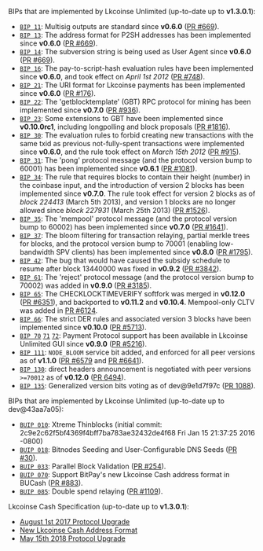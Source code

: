 BIPs that are implemented by Lkcoinse Unlimited (up-to-date up to **v1.3.0.1**):

* [`BIP 11`](https://github.com/lkcoinse/bips/blob/master/bip-0011.mediawiki): Multisig outputs are standard since **v0.6.0** ([PR #669](https://github.com/lkcoinse/lkcoinse/pull/669)).
* [`BIP 13`](https://github.com/lkcoinse/bips/blob/master/bip-0013.mediawiki): The address format for P2SH addresses has been implemented since **v0.6.0** ([PR #669](https://github.com/lkcoinse/lkcoinse/pull/669)).
* [`BIP 14`](https://github.com/lkcoinse/bips/blob/master/bip-0014.mediawiki): The subversion string is being used as User Agent since **v0.6.0** ([PR #669](https://github.com/lkcoinse/lkcoinse/pull/669)).
* [`BIP 16`](https://github.com/lkcoinse/bips/blob/master/bip-0016.mediawiki): The pay-to-script-hash evaluation rules have been implemented since **v0.6.0**, and took effect on *April 1st 2012* ([PR #748](https://github.com/lkcoinse/lkcoinse/pull/748)).
* [`BIP 21`](https://github.com/lkcoinse/bips/blob/master/bip-0021.mediawiki): The URI format for Lkcoinse payments has been implemented since **v0.6.0** ([PR #176](https://github.com/lkcoinse/lkcoinse/pull/176)).
* [`BIP 22`](https://github.com/lkcoinse/bips/blob/master/bip-0022.mediawiki): The 'getblocktemplate' (GBT) RPC protocol for mining has been implemented since **v0.7.0** ([PR #936](https://github.com/lkcoinse/lkcoinse/pull/936)).
* [`BIP 23`](https://github.com/lkcoinse/bips/blob/master/bip-0023.mediawiki): Some extensions to GBT have been implemented since **v0.10.0rc1**, including longpolling and block proposals ([PR #1816](https://github.com/lkcoinse/lkcoinse/pull/1816)).
* [`BIP 30`](https://github.com/lkcoinse/bips/blob/master/bip-0030.mediawiki): The evaluation rules to forbid creating new transactions with the same txid as previous not-fully-spent transactions were implemented since **v0.6.0**, and the rule took effect on *March 15th 2012* ([PR #915](https://github.com/lkcoinse/lkcoinse/pull/915)).
* [`BIP 31`](https://github.com/lkcoinse/bips/blob/master/bip-0031.mediawiki): The 'pong' protocol message (and the protocol version bump to 60001) has been implemented since **v0.6.1** ([PR #1081](https://github.com/lkcoinse/lkcoinse/pull/1081)).
* [`BIP 34`](https://github.com/lkcoinse/bips/blob/master/bip-0034.mediawiki): The rule that requires blocks to contain their height (number) in the coinbase input, and the introduction of version 2 blocks has been implemented since **v0.7.0**. The rule took effect for version 2 blocks as of *block 224413* (March 5th 2013), and version 1 blocks are no longer allowed since *block 227931* (March 25th 2013) ([PR #1526](https://github.com/lkcoinse/lkcoinse/pull/1526)).
* [`BIP 35`](https://github.com/lkcoinse/bips/blob/master/bip-0035.mediawiki): The 'mempool' protocol message (and the protocol version bump to 60002) has been implemented since **v0.7.0** ([PR #1641](https://github.com/lkcoinse/lkcoinse/pull/1641)).
* [`BIP 37`](https://github.com/lkcoinse/bips/blob/master/bip-0037.mediawiki): The bloom filtering for transaction relaying, partial merkle trees for blocks, and the protocol version bump to 70001 (enabling low-bandwidth SPV clients) has been implemented since **v0.8.0** ([PR #1795](https://github.com/lkcoinse/lkcoinse/pull/1795)).
* [`BIP 42`](https://github.com/lkcoinse/bips/blob/master/bip-0042.mediawiki): The bug that would have caused the subsidy schedule to resume after block 13440000 was fixed in **v0.9.2** ([PR #3842](https://github.com/lkcoinse/lkcoinse/pull/3842)).
* [`BIP 61`](https://github.com/lkcoinse/bips/blob/master/bip-0061.mediawiki): The 'reject' protocol message (and the protocol version bump to 70002) was added in **v0.9.0** ([PR #3185](https://github.com/lkcoinse/lkcoinse/pull/3185)).
* [`BIP 65`](https://github.com/lkcoinse/bips/blob/master/bip-0065.mediawiki): The CHECKLOCKTIMEVERIFY softfork was merged in **v0.12.0** ([PR #6351](https://github.com/lkcoinse/lkcoinse/pull/6351)), and backported to **v0.11.2** and **v0.10.4**. Mempool-only CLTV was added in [PR #6124](https://github.com/lkcoinse/lkcoinse/pull/6124).
* [`BIP 66`](https://github.com/lkcoinse/bips/blob/master/bip-0066.mediawiki): The strict DER rules and associated version 3 blocks have been implemented since **v0.10.0** ([PR #5713](https://github.com/lkcoinse/lkcoinse/pull/5713)).
* [`BIP 70`](https://github.com/lkcoinse/bips/blob/master/bip-0070.mediawiki) [`71`](https://github.com/lkcoinse/bips/blob/master/bip-0071.mediawiki) [`72`](https://github.com/lkcoinse/bips/blob/master/bip-0072.mediawiki): Payment Protocol support has been available in Lkcoinse Unlimited GUI since **v0.9.0** ([PR #5216](https://github.com/lkcoinse/lkcoinse/pull/5216)).
* [`BIP 111`](https://github.com/lkcoinse/bips/blob/master/bip-0111.mediawiki): `NODE_BLOOM` service bit added, and enforced for all peer versions as of **v1.1.0** ([PR #6579](https://github.com/lkcoinse/lkcoinse/pull/6579) and [PR #6641](https://github.com/lkcoinse/lkcoinse/pull/6641)).
* [`BIP 130`](https://github.com/lkcoinse/bips/blob/master/bip-0130.mediawiki): direct headers announcement is negotiated with peer versions `>=70012` as of **v0.12.0** ([PR 6494](https://github.com/lkcoinse/lkcoinse/pull/6494)).
* [`BIP 135`](https://github.com/lkcoinse/bips/blob/master/bip-0135.mediawiki): Generalized version bits voting as of dev@9e1d7f97c ([PR 1088](https://github.com/Lkcoinse/Lkcoinse/pull/1088)).

BIPs that are implemented by Lkcoinse Unlimited (up-to-date up to dev@43aa7a05):

* [`BUIP 010`](https://github.com/Lkcoinse/BUIP/blob/master/010.mediawiki): Xtreme Thinblocks (initial commit: 2c9e2c62f5bf4369f4bff7ba783ae32432de4f68 Fri Jan 15 21:37:25 2016 -0800)
* [`BUIP 018`](https://github.com/Lkcoinse/BUIP/blob/master/018.mediawiki): Bitnodes Seeding and User-Configurable DNS Seeds ([PR #30](https://github.com/Lkcoinse/Lkcoinse/pull/30)).
* [`BUIP 033`](https://github.com/Lkcoinse/BUIP/blob/master/018.mediawiki): Parallel Block Validation ([PR #254](https://github.com/Lkcoinse/Lkcoinse/pull/254)).
* [`BUIP 070`](https://github.com/Lkcoinse/BUIP/blob/master/070.mediawiki): Support BitPay's new Lkcoinse Cash address format in BUCash ([PR #883](https://github.com/Lkcoinse/Lkcoinse/pull/883)).
* [`BUIP 085`](https://github.com/Lkcoinse/BUIP/blob/master/085.mediawiki): Double spend relaying ([PR #1109](https://github.com/Lkcoinse/Lkcoinse/pull/1109)).

Lkcoinse Cash Specification (up-to-date up to **v1.3.0.1**):

* [August 1st 2017 Protocol Upgrade](https://github.com/lkcoinsecashorg/lkcoinsecash.org/blob/master/spec/uahf-technical-spec.md)
* [New Lkcoinse Cash Address Format](https://github.com/lkcoinsecashorg/lkcoinsecash.org/blob/master/spec/cashaddr.md)
* [May 15th 2018 Protocol Upgrade](https://github.com/lkcoinsecashorg/lkcoinsecash.org/blob/master/spec/may-2018-hardfork.md)
